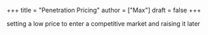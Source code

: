 +++
title = "Penetration Pricing"
author = ["Max"]
draft = false
+++

setting a low price to enter a competitive market and raising it later

